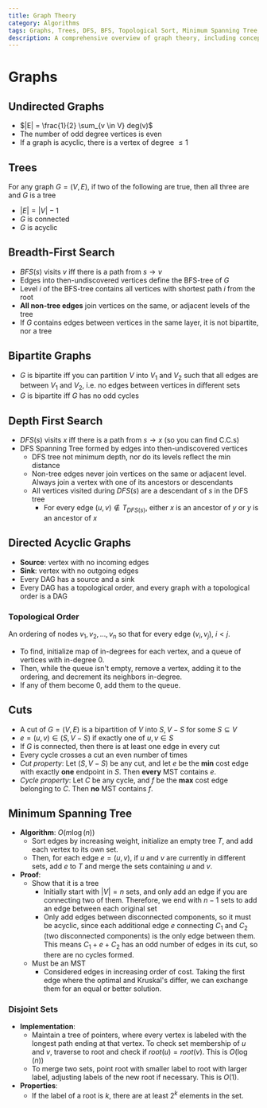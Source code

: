 ```yaml
---
title: Graph Theory
category: Algorithms
tags: Graphs, Trees, DFS, BFS, Topological Sort, Minimum Spanning Tree, Disjoint Sets
description: A comprehensive overview of graph theory, including concepts such as nodes, edges, trees, and minimum spanning trees, as well as algorithms like depth-first search and breadth-first search.
---
```


# Graphs

## Undirected Graphs

- $|E| = \frac{1}{2} \sum_{v \in V} deg(v)$
- The number of odd degree vertices is even
- If a graph is acyclic, there is a vertex of degree $\le 1$

## Trees

For any graph $G = (V, E)$, if two of the following are true, then all three are and $G$ is a tree

- $|E| = |V| - 1$
- $G$ is connected
- $G$ is acyclic

## Breadth-First Search

- $BFS(s)$ visits $v$ iff there is a path from $s \to v$
- Edges into then-undiscovered vertices define the BFS-tree of $G$
- Level $i$ of the BFS-tree contains all vertices with shortest path $i$ from the root
- **All non-tree edges** join vertices on the same, or adjacent levels of the tree
- If $G$ contains edges between vertices in the same layer, it is not bipartite, nor a tree

## Bipartite Graphs

- $G$ is bipartite iff you can partition $V$ into $V_1$ and $V_2$ such that all edges are between $V_1$ and $V_2$, i.e. no edges between vertices in different sets
- $G$ is bipartite iff $G$ has no odd cycles

## Depth First Search

- $DFS(s)$ visits $x$ iff there is a path from $s \to x$ (so you can find C.C.s)
- DFS Spanning Tree formed by edges into then-undiscovered vertices
  - DFS tree not minimum depth, nor do its levels reflect the min distance
  - Non-tree edges never join vertices on the same or adjacent level. Always join a vertex with one of its ancestors or descendants
  - All vertices visited during $DFS(s)$ are a descendant of $s$ in the DFS tree
    - For every edge $(u, v) \notin T_{DFS(s)}$, either $x$ is an ancestor of $y$ or $y$ is an ancestor of $x$

## Directed Acyclic Graphs

- **Source**: vertex with no incoming edges
- **Sink**: vertex with no outgoing edges
- Every DAG has a source and a sink
- Every DAG has a topological order, and every graph with a topological order is a DAG

### Topological Order

An ordering of nodes $v_1, v_2, \ldots, v_n$ so that for every edge $(v_i, v_j)$, $i < j$.

- To find, initialize map of in-degrees for each vertex, and a queue of vertices with in-degree 0.
- Then, while the queue isn't empty, remove a vertex, adding it to the ordering, and decrement its neighbors in-degree.
- If any of them become 0, add them to the queue.

## Cuts

- A cut of $G = (V, E)$ is a bipartition of $V$ into $S, V - S$ for some $S \subseteq V$
- $e = (u, v) \in (S, V - S)$ if exactly one of $u, v \in S$
- If $G$ is connected, then there is at least one edge in every cut
- Every cycle crosses a cut an even number of times
- *Cut property*: Let $(S, V - S)$ be any cut, and let $e$ be the **min** cost edge with exactly **one** endpoint in $S$. Then **every** MST contains $e$.
- *Cycle property*: Let $C$ be any cycle, and $f$ be the **max** cost edge belonging to $C$. Then **no** MST contains $f$.

## Minimum Spanning Tree

- **Algorithm**: $O(m\log(n))$
  - Sort edges by increasing weight, initialize an empty tree $T$, and add each vertex to its own set.
  - Then, for each edge $e = (u, v)$, if $u$ and $v$ are currently in different sets, add $e$ to $T$ and merge the sets containing $u$ and $v$.
- **Proof**:
  - Show that it is a tree
    - Initially start with $|V| = n$ sets, and only add an edge if you are connecting two of them. Therefore, we end with $n - 1$ sets to add an edge between each original set
    - Only add edges between disconnected components, so it must be acyclic, since each additional edge $e$ connecting $C_1$ and $C_2$ (two disconnected components) is the only edge between them. This means $C_1 + e + C_2$ has an odd number of edges in its cut, so there are no cycles formed.
  - Must be an MST
    - Considered edges in increasing order of cost. Taking the first edge where the optimal and Kruskal's differ, we can exchange them for an equal or better solution.

### Disjoint Sets

- **Implementation**:
  - Maintain a tree of pointers, where every vertex is labeled with the longest path ending at that vertex. To check set membership of $u$ and $v$, traverse to root and check if $root(u) = root(v)$. This is $O(\log(n))$
  - To merge two sets, point root with smaller label to root with larger label, adjusting labels of the new root if necessary. This is $O(1)$.
- **Properties**:
  - If the label of a root is $k$, there are at least $2^k$ elements in the set.